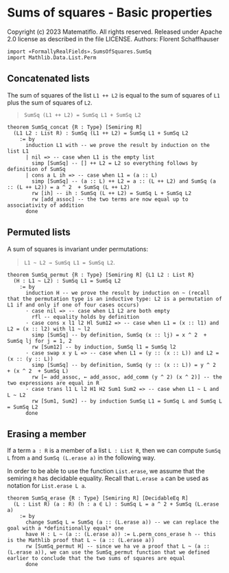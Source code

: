 # Sums of squares - Basic properties

Copyright (c) 2023 Matematiflo. All rights reserved.
Released under Apache 2.0 license as described in the file LICENSE.
Authors: Florent Schaffhauser

```lean
import «FormallyRealFields».SumsOfSquares.SumSq
import Mathlib.Data.List.Perm
```

## Concatenated lists

The sum of squares of the list `L1 ++ L2` is equal to the sum of squares of `L1` plus the sum of squares of `L2`.

> `SumSq (L1 ++ L2) = SumSq L1 + SumSq L2`

```lean
theorem SumSq_concat {R : Type} [Semiring R]
  (L1 L2 : List R) : SumSq (L1 ++ L2) = SumSq L1 + SumSq L2
    := by
      induction L1 with -- we prove the result by induction on the list L1
      | nil => -- case when L1 is the empty list
        simp [SumSq] -- [] ++ L2 = L2 so everything follows by definition of SumSq
      | cons a L ih => -- case when L1 = (a :: L)
        simp [SumSq] -- (a :: L) ++ L2 = a :: (L ++ L2) and SumSq (a :: (L ++ L2)) = a ^ 2  + SumSq (L ++ L2)
        rw [ih] -- ih : SumSq (L ++ L2) = SumSq L + SumSq L2
        rw [add_assoc] -- the two terms are now equal up to associativity of addition
      done
```

## Permuted lists

A sum of squares is invariant under permutations:

> `L1 ~ L2 → SumSq L1 = SumSq L2`.

```lean
theorem SumSq_permut {R : Type} [Semiring R] {L1 L2 : List R}
  (H : L1 ~ L2) : SumSq L1 = SumSq L2
    := by
      induction H -- we prove the result by induction on ~ (recall that the permutation type is an inductive type: L2 is a permutation of L1 if and only if one of four cases occurs)
      · case nil => -- case when L1 L2 are both empty
        rfl -- equality holds by definition
      · case cons x l1 l2 Hl Sum12 => -- case when L1 = (x :: l1) and L2 = (x :: l2) with l1 ~ l2
        simp [SumSq] -- by definition, SumSq (x :: lj) = x ^ 2  + SumSq lj for j = 1, 2
        rw [Sum12] -- by induction, SumSq l1 = SumSq l2
      · case swap x y L => -- case when L1 = (y :: (x :: L)) and L2 = (x :: (y :: L))
        simp [SumSq] -- by definition, SumSq (y :: (x :: L)) = y ^ 2  + (x ^ 2  + SumSq L)
        rw [← add_assoc, ← add_assoc, add_comm (y ^ 2) (x ^ 2)] -- the two expressions are equal in R
      · case trans l1 L l2 H1 H2 Sum1 Sum2 => -- case when L1 ~ L and L ~ L2
        rw [Sum1, Sum2] -- by induction SumSq L1 = SumSq L and SumSq L = SumSq L2
      done
```

## Erasing a member

If a term `a : R` is a member of a list `L : List R`, then we can compute `SumSq L` from `a` and `SumSq (L.erase a)` in the following way.

In order to be able to use the function `List.erase`, we assume that the semiring `R` has decidable equality. Recall that `L.erase a` can be used as notation for `List.erase L a`.

```lean
theorem SumSq_erase {R : Type} [Semiring R] [DecidableEq R]
  (L : List R) (a : R) (h : a ∈ L) : SumSq L = a ^ 2 + SumSq (L.erase a)
    := by
      change SumSq L = SumSq (a :: (L.erase a)) -- we can replace the goal with a *definitionally equal* one
      have H : L ~ (a :: (L.erase a)) := L.perm_cons_erase h -- this is the Mathlib proof that L ~ (a :: (L.erase a))
      rw [SumSq_permut H] -- since we ha ve a proof that L ~ (a :: (L.erase a)), we can use the SumSq_permut function that we defined earlier to conclude that the two sums of squares are equal
      done
```
